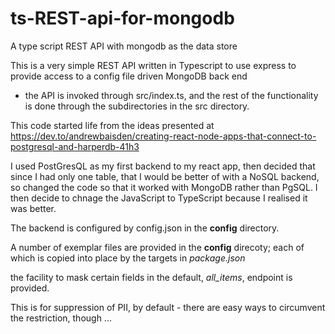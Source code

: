 # ts-REST-api-for-mongodb
A type script REST API with mongodb as the data store

This is a very simple REST API written in Typescript to use express to provide access to a config file driven MongoDB back end
- the API is invoked through src/index.ts, and the rest of the functionality is done through the subdirectories in the src directory.

This code started life from the ideas presented at https://dev.to/andrewbaisden/creating-react-node-apps-that-connect-to-postgresql-and-harperdb-41h3

I used PostGresQL as my first backend to my react app, then decided that since I had only one table, that I would be better of with a NoSQL backend, so
changed the code so that it worked with MongoDB rather than PgSQL. I then decide to chnage the JavaScript to TypeScript because I realised it was better.

The backend is configured by <it>config.json</it> in the <strong>config</strong> directory.

A number of exemplar files are provided in the <strong>config</strong> direcoty; each of which is copied into place by the targets in <em>package.json</em>

the facility to mask certain fields in the default, <em>all_items</em>, endpoint is provided.

This is for suppression of PII, by default - there are easy ways to circumvent the restriction, though ...
